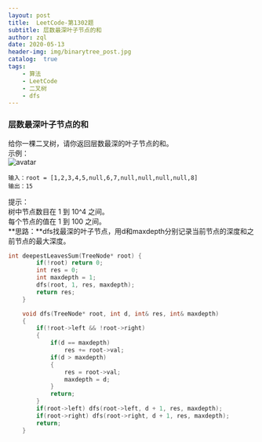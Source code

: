 ```yaml
---
layout: post
title:  LeetCode-第1302题
subtitle: 层数最深叶子节点的和
author: zql
date: 2020-05-13
header-img: img/binarytree_post.jpg
catalog:  true
tags:
    - 算法
    - LeetCode
    - 二叉树
    - dfs
---
```

### 层数最深叶子节点的和  
给你一棵二叉树，请你返回层数最深的叶子节点的和。  
示例：  
![avatar](https://assets.leetcode-cn.com/aliyun-lc-upload/uploads/2019/12/28/1483_ex1.png)  
```
输入：root = [1,2,3,4,5,null,6,7,null,null,null,null,8]
输出：15
```
提示：  
树中节点数目在 1 到 10^4 之间。  
每个节点的值在 1 到 100 之间。  
**思路：**dfs找最深的叶子节点，用d和maxdepth分别记录当前节点的深度和之前节点的最大深度。  
```c++
int deepestLeavesSum(TreeNode* root) {
        if(!root) return 0;
        int res = 0;
        int maxdepth = 1;
        dfs(root, 1, res, maxdepth);
        return res;
    }

    void dfs(TreeNode* root, int d, int& res, int& maxdepth)
    {
        if(!root->left && !root->right)
        {
            if(d == maxdepth)
                res += root->val;
            if(d > maxdepth)
            {
                res = root->val;
                maxdepth = d;
            }
            return;
        }
        if(root->left) dfs(root->left, d + 1, res, maxdepth);
        if(root->right) dfs(root->right, d + 1, res, maxdepth);
        return;
    }
```
